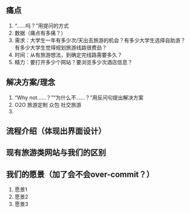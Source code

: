 痛点
----
1. “……吗？”用提问的方式
2. 数据（痛点有多痛？）
 1. 需求：大学生一年有多少次/天出去旅游的机会？有多少大学生选择自助游？有多少大学生觉得规划旅游线路很费劲？
 2. 时间：从有旅游想法，到确定完线路需要多久？
 2. 精力：要打开多少个网站？要浏览多少次酒店信息？

解决方案/理念
----
1. “Why not……？”“为什么不……？”用反问句提出解决方案
2. O2O 旅游定制 众包 社交旅游
3. 

流程介绍（体现出界面设计）
---

现有旅游类网站与我们的区别
---

我们的愿景（加了会不会over-commit？）
----
1. 愿景1
2. 愿景2
3. 愿景3
